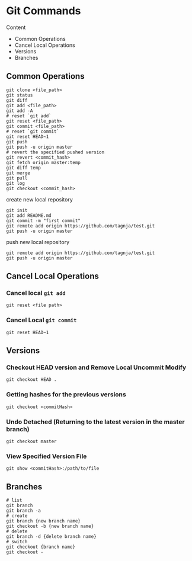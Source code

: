 # Git Commands

Content

- Common Operations
- Cancel Local Operations
- Versions
- Branches

## Common Operations

```shell
git clone <file_path>
git status
git diff
git add <file_path>
git add -A
# reset `git add`
git reset <file_path>
git commit <file_path>
# reset `git commit`
git reset HEAD~1
git push
git push -u origin master
# revert the specified pushed version
git revert <commit_hash>
git fetch origin master:temp
git diff temp
git merge
git pull
git log
git checkout <commit_hash>
```

create new local repository

```shell
git init
git add README.md
git commit -m "first commit"
git remote add origin https://github.com/tagnja/test.git
git push -u origin master
```

push new local repository

```shell
git remote add origin https://github.com/tagnja/test.git
git push -u origin master
```



## Cancel Local Operations

### Cancel local `git add`

```shell
git reset <file path>
```

### Cancel Local `git commit`

```shell
git reset HEAD~1
```



## Versions

### Checkout HEAD version and Remove Local Uncommit Modify

```shell
git checkout HEAD .
```

### Getting hashes for the previous versions

```shell
git checkout <commitHash>
```

### Undo Detached (Returning to the latest version in the master branch)

```shell
git checkout master
```

### View Specified Version File

```shell
git show <commitHash>:/path/to/file
```



## Branches

```shell
# list
git branch
git branch -a
# create
git branch {new branch name}
git checkout -b {new branch name}
# delete
git branch -d {delete branch name}
# switch
git checkout {branch name}
git checkout -
```

